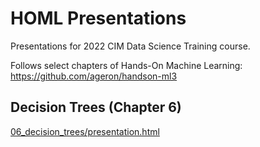 # HOML Presentations 

Presentations for 2022 CIM Data Science Training course.

Follows select chapters of Hands-On Machine Learning: https://github.com/ageron/handson-ml3

## Decision Trees (Chapter 6)

[06_decision_trees/presentation.html](Slides)
